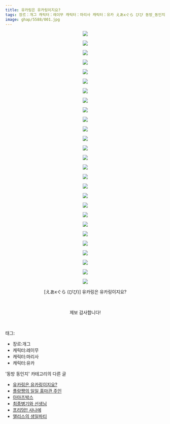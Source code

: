 ```yaml
---
title: 유카링은 유카링이지요?
tags: 장르：개그 캐릭터：레이무 캐릭터：마리사 캐릭터：유카 えあxぐら びび 동방_동인지
image: ghap/5588/001.jpg
---
```

<div class="article">
<p style="text-align: center; clear: none; float: none;"><img src="{{ site.nasurl }}/ghap/5588/001.jpg"/></p>
<p style="text-align: center; clear: none; float: none;"><img src="{{ site.nasurl }}/ghap/5588/002.jpg"/></p>
<p style="text-align: center; clear: none; float: none;"><img src="{{ site.nasurl }}/ghap/5588/003.jpg"/></p>
<p style="text-align: center; clear: none; float: none;"><img src="{{ site.nasurl }}/ghap/5588/004.jpg"/></p>
<p style="text-align: center; clear: none; float: none;"><img src="{{ site.nasurl }}/ghap/5588/005.jpg"/></p>
<p style="text-align: center; clear: none; float: none;"><img src="{{ site.nasurl }}/ghap/5588/006.jpg"/></p>
<p style="text-align: center; clear: none; float: none;"><img src="{{ site.nasurl }}/ghap/5588/007.jpg"/></p>
<p style="text-align: center; clear: none; float: none;"><img src="{{ site.nasurl }}/ghap/5588/008.jpg"/></p>
<p style="text-align: center; clear: none; float: none;"><img src="{{ site.nasurl }}/ghap/5588/009.jpg"/></p>
<p style="text-align: center; clear: none; float: none;"><img src="{{ site.nasurl }}/ghap/5588/010.jpg"/></p>
<p style="text-align: center; clear: none; float: none;"><img src="{{ site.nasurl }}/ghap/5588/011.jpg"/></p>
<p style="text-align: center; clear: none; float: none;"><img src="{{ site.nasurl }}/ghap/5588/012.jpg"/></p>
<p style="text-align: center; clear: none; float: none;"><img src="{{ site.nasurl }}/ghap/5588/013.jpg"/></p>
<p style="text-align: center; clear: none; float: none;"><img src="{{ site.nasurl }}/ghap/5588/014.jpg"/></p>
<p style="text-align: center; clear: none; float: none;"><img src="{{ site.nasurl }}/ghap/5588/015.jpg"/></p>
<p style="text-align: center; clear: none; float: none;"><img src="{{ site.nasurl }}/ghap/5588/016.jpg"/></p>
<p style="text-align: center; clear: none; float: none;"><img src="{{ site.nasurl }}/ghap/5588/017.jpg"/></p>
<p style="text-align: center; clear: none; float: none;"><img src="{{ site.nasurl }}/ghap/5588/018.jpg"/></p>
<p style="text-align: center; clear: none; float: none;"><img src="{{ site.nasurl }}/ghap/5588/019.jpg"/></p>
<p style="text-align: center; clear: none; float: none;"><img src="{{ site.nasurl }}/ghap/5588/020.jpg"/></p>
<p style="text-align: center; clear: none; float: none;"><img src="{{ site.nasurl }}/ghap/5588/021.jpg"/></p>
<p style="text-align: center; clear: none; float: none;"><img src="{{ site.nasurl }}/ghap/5588/022.jpg"/></p>
<p style="text-align: center; clear: none; float: none;"><img src="{{ site.nasurl }}/ghap/5588/023.jpg"/></p>
<p style="text-align: center; clear: none; float: none;"><img src="{{ site.nasurl }}/ghap/5588/024.jpg"/></p>
<p style="text-align: center; clear: none; float: none;"><img src="{{ site.nasurl }}/ghap/5588/025.jpg"/></p>
<p style="text-align: center; clear: none; float: none;"><img src="{{ site.nasurl }}/ghap/5588/026.jpg"/></p>
<p style="text-align: center; clear: none; float: none;"><img src="{{ site.nasurl }}/ghap/5588/027.jpg"/></p>
<p style="text-align: center; clear: none; float: none;">[えあxぐら (びび)] 유카링은 유카링이지요?</p>
<p style="text-align: center; clear: none; float: none;"><br/></p>
<p style="text-align: center; clear: none; float: none;">제보 감사합니다!</p>
<p><br/></p>
</div><div class="tagTrail">
<p>태그: </p>
<ul>
<li>장르:개그</li>
<li>캐릭터:레이무</li>
<li>캐릭터:마리사</li>
<li>캐릭터:유카</li>
</ul>
</div><div class="another">
<p>'동방 동인지' 카테고리의 다른 글</p>
<ul>
<li><a href="/2019-01-15-ghap_5588">유카링은 유카링이지요?</a></li>
<li><a href="/2019-01-07-ghap_5524">플랑쨩의 일일 홍마관 주인</a></li>
<li><a href="/2019-01-05-ghap_5514">아마즈박스</a></li>
<li><a href="/2019-01-05-ghap_5513">최종병기와 선생님</a></li>
<li><a href="/2019-01-02-ghap_5507">프리덤!! 사나에</a></li>
<li><a href="/2019-01-02-ghap_5502">앨리스의 생일파티</a></li>
</ul>
</div>